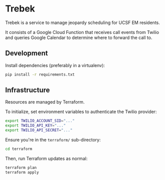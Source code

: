 # Trebek

Trebek is a service to manage jeopardy scheduling for UCSF EM residents.

It consists of a Google Cloud Function that receives call events from Twilio and
queries Google Calendar to determine where to forward the call to.

## Development

Install dependencies (preferably in a virtualenv):

```bash
pip install -r requirements.txt
```

## Infrastructure

Resources are managed by Terraform.

To initialize, set environment variables to authenticate the Twilio provider:

```bash
export TWILIO_ACCOUNT_SID="..."
export TWILIO_API_KEY="..."
export TWILIO_API_SECRET="..."
```

Ensure you're in the `terraform/` sub-directory:

```bash
cd terraform
```

Then, run Terraform updates as normal:

```bash
terraform plan
terraform apply
```
